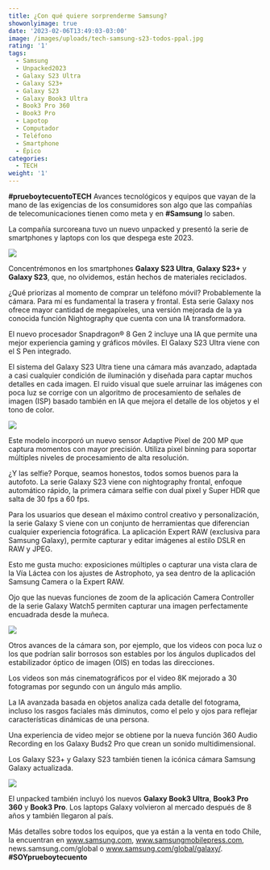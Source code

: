 ```yaml
---
title: ¿Con qué quiere sorprenderme Samsung?
showonlyimage: true
date: '2023-02-06T13:49:03-03:00'
image: /images/uploads/tech-samsung-s23-todos-ppal.jpg
rating: '1'
tags:
  - Samsung
  - Unpacked2023
  - Galaxy S23 Ultra
  - Galaxy S23+
  - Galaxy S23
  - Galaxy Book3 Ultra
  - Book3 Pro 360
  - Book3 Pro
  - Lapotop
  - Computador
  - Teléfono
  - Smartphone
  - Épico
categories:
  - TECH
weight: '1'
---
```

**\#prueboytecuentoTECH** Avances tecnológicos y equipos que vayan de la mano de las exigencias de los consumidores son algo que las compañías de telecomunicaciones tienen como meta y en **\#Samsung** lo saben.

<!--more-->

La compañía surcoreana tuvo un nuevo unpacked y presentó la serie de smartphones y laptops con los que despega este 2023.



![](/images/uploads/tech-samsung-s23-todos-ppal.jpg)

Concentrémonos en los smartphones **Galaxy S23 Ultra**, **Galaxy S23+** y **Galaxy S23**, que, no olvidemos, están hechos de materiales reciclados.



¿Qué priorizas al momento de comprar un teléfono móvil? Probablemente la cámara. Para mí es fundamental la trasera y frontal. Esta serie Galaxy nos ofrece mayor cantidad de megapíxeles, una versión mejorada de la ya conocida función Nightography que cuenta con una IA transformadora. 



El nuevo procesador Snapdragon® 8 Gen 2 incluye una IA que permite una mejor experiencia gaming y gráficos móviles. El Galaxy S23 Ultra viene con el S Pen integrado. 



El sistema del Galaxy S23 Ultra tiene una cámara más avanzado, adaptada a casi cualquier condición de iluminación y diseñada para captar muchos detalles en cada imagen. El ruido visual que suele arruinar las imágenes con poca luz se corrige con un algoritmo de procesamiento de señales de imagen (ISP) basado también en IA que mejora el detalle de los objetos y el tono de color. 



![](/images/uploads/tech-samsung-s23.jpg)

Este modelo incorporó un nuevo sensor Adaptive Pixel de 200 MP que captura momentos con mayor precisión. Utiliza pixel binning para soportar múltiples niveles de procesamiento de alta resolución. 



¿Y las selfie? Porque, seamos honestos, todos somos buenos para la autofoto. La serie Galaxy S23 viene con nightography frontal, enfoque automático rápido, la primera cámara selfie con dual pixel y Super HDR que salta de 30 fps a 60 fps.



Para los usuarios que desean el máximo control creativo y personalización, la serie Galaxy S viene con un conjunto de herramientas que diferencian cualquier experiencia fotográfica. La aplicación Expert RAW (exclusiva para Samsung Galaxy), permite capturar y editar imágenes al estilo DSLR en RAW y JPEG. 



Esto me gusta mucho: exposiciones múltiples o capturar una vista clara de la Vía Láctea con los ajustes de Astrophoto, ya sea dentro de la aplicación Samsung Camera o la Expert RAW. 



Ojo que las nuevas funciones de zoom de la aplicación Camera Controller de la serie Galaxy Watch5 permiten capturar una imagen perfectamente encuadrada desde la muñeca.

![](/images/uploads/tech-samsung-s23-con-lapiz.jpg)



Otros avances de la cámara son, por ejemplo, que los videos con poca luz o los que podrían salir borrosos son estables por los ángulos duplicados del estabilizador óptico de imagen (OIS) en todas las direcciones. 



Los videos son más cinematográficos por el video 8K mejorado a 30 fotogramas por segundo con un ángulo más amplio. 



La IA avanzada basada en objetos analiza cada detalle del fotograma, incluso los rasgos faciales más diminutos, como el pelo y ojos para reflejar características dinámicas de una persona.



Una experiencia de video mejor se obtiene por la nueva función 360 Audio Recording en los Galaxy Buds2 Pro que crean un sonido multidimensional.



Los Galaxy S23+ y Galaxy S23 también tienen la icónica cámara Samsung Galaxy actualizada. 

![](/images/uploads/tech-samsung-s23-book.jpg)



El unpacked también incluyó los nuevos **Galaxy Book3 Ultra**, **Book3 Pro 360** y **Book3 Pro**. Los laptops Galaxy volvieron al mercado después de 8 años y también llegaron al país. 



Más detalles sobre todos los equipos, que ya están a la venta en todo Chile, la encuentran en www.samsung.com, www.samsungmobilepress.com,  news.samsung.com/global o www.samsung.com/global/galaxy/. **\#SOYprueboytecuento**
